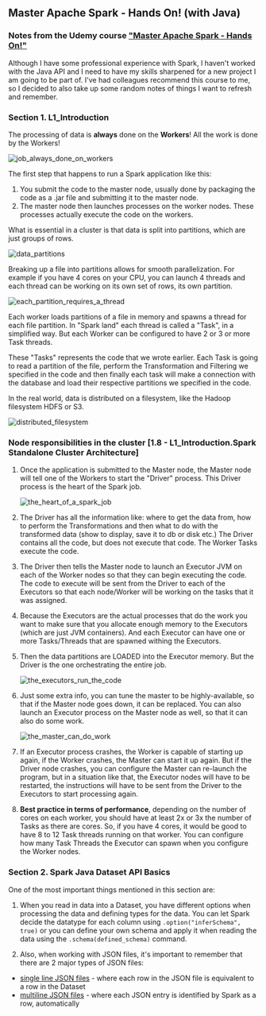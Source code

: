 ## Master Apache Spark - Hands On! (with Java)

### Notes from the Udemy course ["Master Apache Spark - Hands On!"](https://udemy.com/course/the-ultimate-apache-spark-with-java-course-hands-on)

Although I have some professional experience with Spark, I haven't worked with the Java API and I need to have my skills sharpened for a new project I am going to be part of. I've had colleagues recommend this course to me, so I decided to also take up some random notes of things I want to refresh and remember.

### Section 1. L1_Introduction

The processing of data is **always** done on the **Workers**! All the work is done by the Workers!

![job_always_done_on_workers](/media/img1.png)

The first step that happens to run a Spark application like this:
1. You submit the code to the master node, usually done by packaging the code as a .jar file and submitting it to the master node.
2. The master node then launches processes on the worker nodes. These processes actually execute the code on the workers.

What is essential in a cluster is that data is split into partitions, which are just groups of rows.

![data_partitions](/media/img2.png)

Breaking up a file into partitions allows for smooth parallelization. For example if you have 4 cores on your  CPU, you can launch 4 threads and each thread can be working on its own set of rows, its own partition.

![each_partition_requires_a_thread](/media/img3.png)

Each worker loads partitions of a file in memory and spawns a thread for each file partition. In "Spark land" each thread is called a "Task", in a simplified way. But each Worker can be configured to have 2 or 3 or more Task threads.

These "Tasks" represents the code that we wrote earlier. Each Task is going to read a partition of the file, perform the Transformation and Filtering we specified in the code and then finally each task will make a connection with the database and load their respective partitions we specified in the code.

In the real world, data is distributed on a filesystem, like the Hadoop filesystem HDFS or S3.

![distributed_filesystem](/media/img4.png)

### Node responsibilities in the cluster [1.8 - L1_Introduction.Spark Standalone Cluster Architecture]

1. Once the application is submitted to the Master node, the Master node will tell one of the Workers to start the "Driver" process. This Driver process is the heart of the Spark job.

    ![the_heart_of_a_spark_job](/media/img5.png)

2. The Driver has all the information like: where to get the data from, how to perform the Transformations and then what to do with the transformed data (show to display, save it to db or disk etc.)
The Driver contains all the code, but does not execute that code. The Worker Tasks execute the code. 
 
3. The Driver then tells the Master node to launch an Executor JVM on each of the Worker nodes so that they can begin executing the code. The code to execute will be sent from the Driver to each of the Executors so that each node/Worker will be working on the tasks that it was assigned.

4. Because the Executors are the actual processes that do the work you want to make sure that you allocate enough memory to the Executors (which are just JVM containers). And each Executor can have one or more Tasks/Threads that are spawned withing the Executors.

5. Then the data partitions are LOADED into the Executor memory. But the Driver is the one orchestrating the entire job.
    
    ![the_executors_run_the_code](/media/img6.png)

6. Just some extra info, you can tune the master to be highly-available, so that if the Master node goes down, it can be replaced. You can also launch an Executor process on the Master node as well, so that it can also do some work.

    ![the_master_can_do_work](/media/img7.png)

7. If an Executor process crashes, the Worker is capable of starting up again, if the Worker crashes, the Master can start it up again. But if the Driver node crashes, you can configure the Master can re-launch the program, but in a situation like that, the Executor nodes will have to be restarted, the instructions will have to be sent from the Driver to the Executors to start processing again.

8. **Best practice in terms of performance**, depending on the number of cores on each worker, you should have at least 2x or 3x the number of Tasks as there are cores. So, if you have 4 cores, it would be good to have 8 to 12 Task threads running on that worker. You can configure how many Task Threads the Executor can spawn when you configure the Worker nodes.

### Section 2. Spark Java Dataset API Basics

One of the most important things mentioned in this section are:

1. When you read in data into a Dataset, you have different options when processing the data and defining types for the data. You can let Spark decide the datatype for each column using `.option("inferSchema", true)` or you can define your own schema and apply it when reading the data using the `.schema(defined_schema)` command.

2. Also, when working with JSON files, it's important to remember that there are 2 major types of JSON files:
- [single line JSON files](/src/main/resources/simple.json) - where each row in the JSON file is equivalent to a row in the Dataset
- [multiline JSON files](/src/main/resources/multiline.json) - where each JSON entry is identified by Spark as a row, automatically